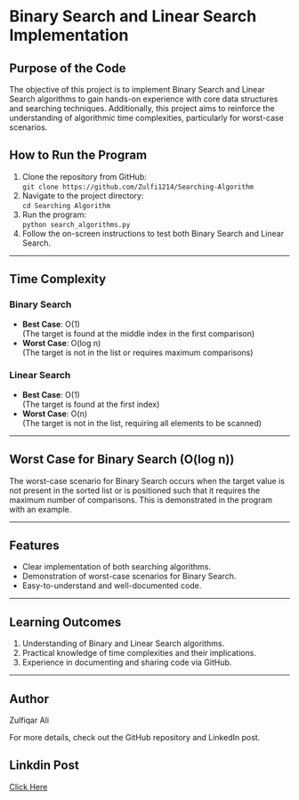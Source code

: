 # Binary Search and Linear Search Implementation

## Purpose of the Code
The objective of this project is to implement Binary Search and Linear Search algorithms to gain hands-on experience with core data structures and searching techniques. Additionally, this project aims to reinforce the understanding of algorithmic time complexities, particularly for worst-case scenarios.

## How to Run the Program
1. Clone the repository from GitHub:  
   `git clone https://github.com/Zulfi1214/Searching-Algorithm`  
2. Navigate to the project directory:  
   `cd Searching Algorithm`  
3. Run the program:  
   `python search_algorithms.py`  
4. Follow the on-screen instructions to test both Binary Search and Linear Search.

---

## Time Complexity

### Binary Search
- **Best Case**: O(1)  
  (The target is found at the middle index in the first comparison)  
- **Worst Case**: O(log n)  
  (The target is not in the list or requires maximum comparisons)

### Linear Search
- **Best Case**: O(1)  
  (The target is found at the first index)  
- **Worst Case**: O(n)  
  (The target is not in the list, requiring all elements to be scanned)

---

## Worst Case for Binary Search (O(log n))
The worst-case scenario for Binary Search occurs when the target value is not present in the sorted list or is positioned such that it requires the maximum number of comparisons. This is demonstrated in the program with an example.

---

## Features
- Clear implementation of both searching algorithms.
- Demonstration of worst-case scenarios for Binary Search.
- Easy-to-understand and well-documented code.

---

## Learning Outcomes
1. Understanding of Binary and Linear Search algorithms.
2. Practical knowledge of time complexities and their implications.
3. Experience in documenting and sharing code via GitHub.

---

## Author
Zulfiqar Ali 

For more details, check out the GitHub repository and LinkedIn post.

## Linkdin Post
[Click Here](#)
